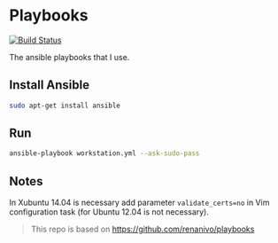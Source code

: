 Playbooks
=========

[![Build Status](https://travis-ci.org/drgarcia1986/playbooks.svg)](https://travis-ci.org/drgarcia1986/playbooks)

The ansible playbooks that I use.

Install Ansible
---------------

```bash
sudo apt-get install ansible
```

Run
---

```bash
ansible-playbook workstation.yml --ask-sudo-pass
```

Notes
-----

In Xubuntu 14.04 is necessary add parameter `validate_certs=no` in Vim configuration task (for Ubuntu 12.04 is not necessary).

> This repo is based on https://github.com/renanivo/playbooks
